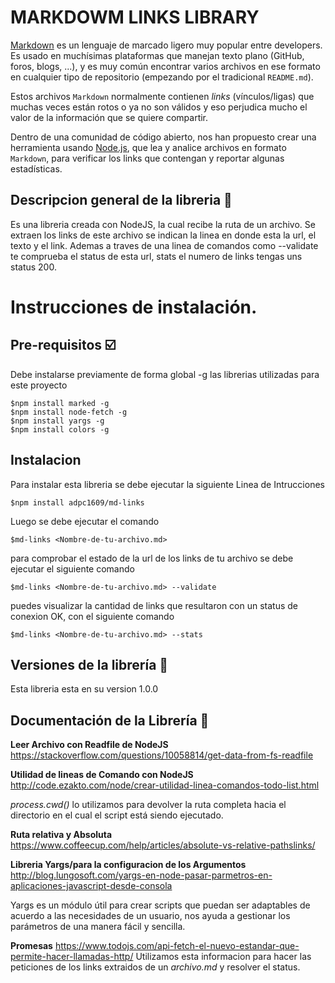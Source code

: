 # MARKDOWM LINKS LIBRARY

[Markdown](https://es.wikipedia.org/wiki/Markdown) es un lenguaje de marcado
ligero muy popular entre developers. Es usado en muchísimas plataformas que
manejan texto plano (GitHub, foros, blogs, ...), y es muy común
encontrar varios archivos en ese formato en cualquier tipo de repositorio
(empezando por el tradicional `README.md`).

Estos archivos `Markdown` normalmente contienen _links_ (vínculos/ligas) que
muchas veces están rotos o ya no son válidos y eso perjudica mucho el valor de
la información que se quiere compartir.

Dentro de una comunidad de código abierto, nos han propuesto crear una
herramienta usando [Node.js](https://nodejs.org/), que lea y analice archivos
en formato `Markdown`, para verificar los links que contengan y reportar
algunas estadísticas.

## Descripcion general de la libreria :checkered_flag:

Es una libreria creada con NodeJS, la cual recibe la ruta de un archivo. Se extraen los links de este archivo se indican la linea en donde esta la url, el texto y el link. Ademas a traves de una linea de comandos como --validate te comprueba el status de esta url, stats el numero de links tengas uns status 200.

# Instrucciones de instalación.

## Pre-requisitos :ballot_box_with_check:

Debe instalarse previamente de forma global -g las librerias utilizadas para este proyecto 

```
$npm install marked -g
$npm install node-fetch -g
$npm install yargs -g
$npm install colors -g

```
## Instalacion 

Para instalar esta libreria se debe ejecutar la siguiente Linea de Intrucciones 

```
$npm install adpc1609/md-links 
``` 
Luego se debe ejecutar el comando 

```
$md-links <Nombre-de-tu-archivo.md>
```
para comprobar el estado de la url  de los links de tu archivo se debe ejecutar el siguiente comando 

```
$md-links <Nombre-de-tu-archivo.md> --validate
```
puedes visualizar la cantidad de links que resultaron con un status de conexion OK, con el siguiente comando

```
$md-links <Nombre-de-tu-archivo.md> --stats
```

## Versiones de la librería :construction:

Esta libreria esta en su version 1.0.0 

## Documentación de la Librería :book:

**Leer Archivo con Readfile de NodeJS**  
https://stackoverflow.com/questions/10058814/get-data-from-fs-readfile

**Utilidad de lineas de Comando con NodeJS**  
http://code.ezakto.com/node/crear-utilidad-linea-comandos-todo-list.html

_process.cwd()_ lo utilizamos para devolver la ruta completa hacia el directorio en el cual el script está siendo ejecutado.

**Ruta relativa y Absoluta**
https://www.coffeecup.com/help/articles/absolute-vs-relative-pathslinks/


**Libreria Yargs/para la configuracion de los Argumentos**
http://blog.lungosoft.com/yargs-en-node-pasar-parmetros-en-aplicaciones-javascript-desde-consola  

Yargs es un módulo útil para crear scripts que puedan ser adaptables de acuerdo a las necesidades de un usuario, nos ayuda a gestionar los parámetros de una manera fácil y sencilla.

 
**Promesas**
https://www.todojs.com/api-fetch-el-nuevo-estandar-que-permite-hacer-llamadas-http/ Utilizamos esta informacion para hacer las peticiones de los links extraidos de un _archivo.md_ y resolver el status.





